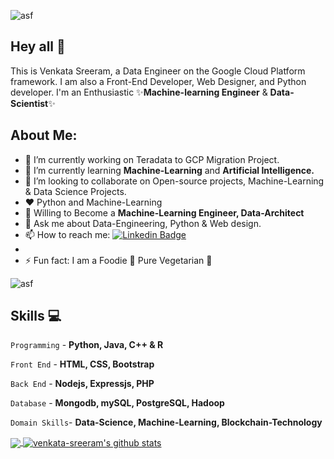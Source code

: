 ![asf](https://user-images.githubusercontent.com/48166328/87433509-02119980-c607-11ea-8285-f1136a57d3d2.gif)

## Hey all :wave:
This is Venkata Sreeram, a Data Engineer on the Google Cloud Platform framework. I am also a Front-End Developer, Web Designer, and Python developer.
I'm an Enthusiastic ✨**Machine-learning Engineer** & **Data-Scientist**✨ 

## About Me:

- 🔭 I’m currently working on Teradata to GCP Migration Project.
- 🌱 I’m currently learning **Machine-Learning** and **Artificial Intelligence.**
- 👯 I’m looking to collaborate on Open-source projects, Machine-Learning & Data Science Projects.
- :hearts: Python and Machine-Learning
- 🤔 Willing to Become a **Machine-Learning Engineer, Data-Architect**
- 💬 Ask me about Data-Engineering, Python & Web design.
- 📫 How to reach me: [![Linkedin Badge](https://img.shields.io/badge/-LinkedIn-blue?style=flat-square&logo=Linkedin&logoColor=white&link=https://www.linkedin.com/in/venkata-sreeram/)](https://www.linkedin.com/in/venkata-sreeram/)
- 
- ⚡ Fun fact: I am a Foodie :pizza: Pure Vegetarian 🌲

![asf](https://intenseclick.com/wp-content/uploads/2017/06/Play-Chrome-Dinosaur-Game.gif)

## Skills :computer:

``` Programming ``` - **Python, Java, C++ & R**

``` Front End ``` - **HTML, CSS, Bootstrap**

``` Back End ``` - **Nodejs, Expressjs, PHP**

``` Database ``` - **Mongodb, mySQL, PostgreSQL, Hadoop**

``` Domain Skills ```- **Data-Science, Machine-Learning, Blockchain-Technology**

<a href="https://github.com/venkata-sreeram">
  <img align="center" src="https://github-readme-stats.vercel.app/api/top-langs/?username=harshareddy794&theme=dark&hide_langs_below=1" />
</a>

<a href="https://github.com/venkata-sreeram">
 <img align="center" src="https://github-readme-stats.vercel.app/api?username=venkata-sreeram&show_icons=true&theme=dark&line_height=27" alt="venkata-sreeram's github stats"/>
</a>

